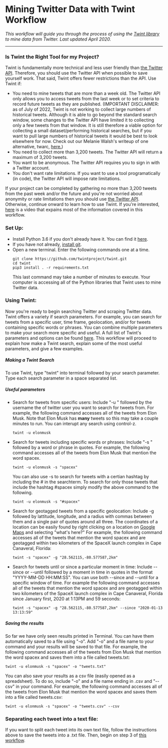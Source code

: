 # Mining Twitter Data with Twint Workflow
_This workflow will guide you through the process of using the [Twint library](https://github.com/twintproject/twint) to mine data from Twitter. Last updated April 2020._
***
### Is Twint the Right Tool for my Project?
Twint is fundamentally more technical and less user friendly than [the Twitter API](https://github.com/ashleychampagne/Web-Scraping-Toolkit/blob/master/Twitter-API-Workflow.md). Therefore, you should use the Twitter API when possible to save yourself work. That said, Twint offers fewer restrictions than the API. Use Twint if:
* You need to mine tweets that are more than a week old. The Twitter API only allows you to access tweets from the last week or to set criteria to record future tweets as they are published. (IMPORTANT DISCLAIMER: as of July of 2022, Twint is not working to collect large numbers of historical tweets. Although it is able to go beyond the standard search window, some changes to the Twitter API have limited it to collecting only a few tweets from that window. It is still therefore a viable option for collecting a small dataset/performing historical searches, but if you want to pull large numbers of historical tweets it would be best to look elsewhere for now. Check out our Melanie Walsh's writeup of one alternative, twarc, [here.](https://melaniewalsh.github.io/Intro-Cultural-Analytics/04-Data-Collection/12-Twitter-Data.html))
* You need to collect more than 3,200 tweets. The Twitter API will return a maximum of 3,200 tweets.
* You want to be anonymous. The Twitter API requires you to sign in with a Twitter account.
* You don't want rate limitations. If you want to use a tool programatically (in code), the Twitter API will impose rate limitations.

If your project can be completed by gathering no more than 3,200 tweets from the past week and/or the future and you're not worried about anonymity or rate limitations then you should use [the Twitter API](https://github.com/ashleychampagne/Web-Scraping-Toolkit/blob/master/Twitter-API-Workflow.md). Otherwise, continue onward to learn how to use Twint.
If you're interested, [here](https://www.youtube.com/watch?v=jzLJjbZVQ9s) is a video that expains most of the information covered in this workflow.
### Set Up:
* Install Python 3.6 if you don't already have it. You can find it [here](https://www.python.org/downloads/).
* If you have not already, [install git](https://git-scm.com/downloads).
* Open a new terminal. Enter the following commands one at a time.
    ~~~
    git clone https://github.com/twintproject/twint.git
    cd twint
    pip3 install . -r requirements.txt
    ~~~
    This last command may take a number of minutes to execute. Your computer is accessing all of the Python libraries that Twint uses to mine Twitter data.
### Using Twint:
Now you're ready to begin searching Twitter and scraping Twitter data. Twint offers a variety if search parameters. For example, you can search for tweets from a specific user, time frame, geolocation, and/or for tweets containing specific words or phrases. You can combine multiple parameters to make your search more specific and useful. A full list of Twint's parameters and options can be found [here](https://github.com/twintproject/twint/wiki/Basic-usage). This workflow will proceed to explain how make a Twint search, explain some of the most useful parameters, and give a few examples.
##### Making a Twint Search
To use Twint, type "twint" into terminal followed by your search parameter. Type each search parameter in a space separated list.
##### Useful parameters
* Search for tweets from specific users:
    Include "-u " followed by the username the of twitter user you want to search for tweets from.
    For example, the following command accesses all of the tweets from Elon Musk. Note that Elon Musk has **many** tweets so this may take a couple minutes to run. You can interupt any search using control-z. 
    ~~~
    twint -u elonmusk
    ~~~
* Search for tweets including specific words or phrases:
    Include "-s " followed by a word or phrase in quotes. For example, the following command accesses all of the tweets from Elon Musk that mention the word spacex.
    ~~~
    twint -u elonmusk -s "spacex"
    ~~~
    You can also use -s to search for tweets with a certian hashtag by including the # in the searchterm. To search for only those tweets that include the hashtag #spacex simply modify the above command to the following.
    ~~~
    twint -u elonmusk -s "#spacex"
    ~~~
* Search for geotagged tweets from a specific geolocation:
    Include -g followed by lattitude, longitude, and a radius with commas between them and a single pair of quotes around all three. The coordinates of a location can be easily found by right clicking on a location on [Google Maps](https://www.google.com/maps) and selecting "what's here?" For example, the following command accesses all of the tweets that mention the word spacex and are geotagged within two kilometers of the SpaceX launch complex in Cape Canaveral, Florida:
     ~~~
    twint -s "spacex" -g "28.562115,-80.577587,2km"
    ~~~
* Search for tweets until or since a particular moment in time:
    Include --since or --until followed by a moment in time in quotes in the format "YYYY-MM-DD HH:MM:SS". You can use both --since and --until for a specific window of time. For example the following command accesses all of the tweets that mention the word spacex and are geotagged within two kilometers of the SpaceX launch complex in Cape Canaveral, Florida since January first, 2020 at 1:13PM and 59 seconds:
    ~~~
    twint -s "spacex" -g "28.562115,-80.577587,2km" --since "2020-01-13 13:13:59"
    ~~~
##### Saving the results
So far we have only seen results printed in Terminal. You can have them automatically saved to a file using "-o". Add "-o" and a file name to your command and your results will be saved to that file. For example, the following command accesses all of the tweets from Elon Musk that mention the word spacex and saves them into a file called tweets.txt:
~~~
twint -u elonmusk -s "spacex" -o "tweets.txt"
~~~
You can also save your results as a csv file (easily opened as a spreadsheet). To do so, include "-o" and a file name ending in .csv and "--csv" in your command. For example, the following command accesses all of the tweets from Elon Musk that mention the word spacex and saves them into a file called tweets.csv:
~~~
twint -u elonmusk -s "spacex" -o "tweets.csv" --csv
~~~
### Separating each tweet into a text file:
If you want to split each tweet into its own text file, follow the instructions above to save the tweets into a .txt file. Then, begin on step 3 of [this workflow](https://github.com/ashleychampagne/Web-Scraping-Toolkit/blob/master/Spreadsheet-Splitting-Workflow.md).
    


